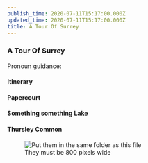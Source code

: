 ```yaml
---
publish_time: 2020-07-11T15:17:00.000Z
updated_time: 2020-07-11T15:17:00.000Z
title: A Tour Of Surrey
---
```


### A Tour Of Surrey


Pronoun guidance: 

#### Itinerary

#### Papercourt

#### Something something Lake

#### Thursley Common


<figure class="figure">
  <img
    src="example-picture.png"
    class="figure-img img-fluid rounded"
    alt="Put them in the same folder as this file"/>
  <figcaption class="figure-caption text-center">
    They must be 800 pixels wide
  </figcaption>
</figure>
